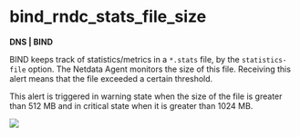 # bind_rndc_stats_file_size

**DNS | BIND**

BIND keeps track of statistics/metrics in a `*.stats` file, by the `statistics-file` option. The Netdata Agent monitors the size of this file. Receiving this alert means that the file exceeded a certain threshold.

This alert is triggered in warning state when the size of the file is greater than 512 MB and in critical state when it is greater than 1024 MB.

![](https://drive.google.com/uc?export=view&id=1elXR92OQn3sWVGXUCjpGi-NwcLNYE24g)

